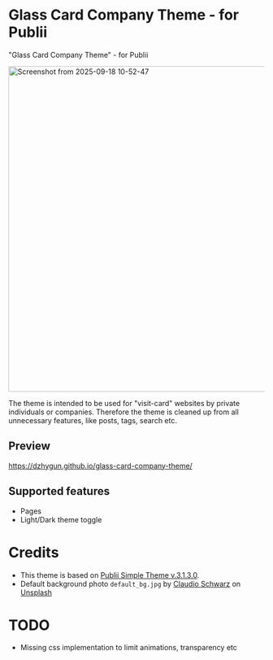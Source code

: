 # Glass Card Company Theme - for Publii
"Glass Card Company Theme" - for Publii

<img width="1280" height="640" alt="Screenshot from 2025-09-18 10-52-47" src="https://github.com/user-attachments/assets/90fbfd81-6ef6-4ffe-8a8e-7608fc0131d7" />

The theme is intended to be used for "visit-card" websites by private individuals or companies.
Therefore the theme is cleaned up from all unnecessary features, like posts, tags, search etc.

## Preview
https://dzhygun.github.io/glass-card-company-theme/

## Supported features
- Pages
- Light/Dark theme toggle

# Credits
- This theme is based on [Publii Simple Theme v.3.1.3.0](https://marketplace.getpublii.com/themes/simple/).
- Default background photo `default_bg.jpg` by <a href="https://unsplash.com/@purzlbaum?utm_content=creditCopyText&utm_medium=referral&utm_source=unsplash">Claudio Schwarz</a> on <a href="https://unsplash.com/photos/a-red-bench-sitting-in-the-middle-of-a-courtyard-J_jSmZUakwI?utm_content=creditCopyText&utm_medium=referral&utm_source=unsplash">Unsplash</a>
    
# TODO
- Missing css implementation to limit animations, transparency etc
